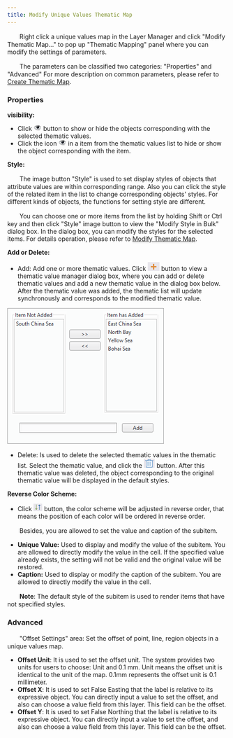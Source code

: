 ```yaml
---
title: Modify Unique Values Thematic Map
---
```



　　Right click a unique values map in the Layer Manager and click "Modify Thematic Map..." to pop up "Thematic Mapping" panel where you can modify the settings of parameters.

　　The parameters can be classified two categories: "Properties" and "Advanced" For more description on common parameters, please refer to [Create Thematic Map](CreatThematicMap.html).

### Properties


**visibility:**

-   Click ![](img/see.png) button to show or hide the objects corresponding with the selected thematic values.
-   Click the icon ![](img/see.png) in a item from the thematic values list to hide or show the object corresponding with the item.

**Style:**

　　The image button "Style" is used to set display styles of objects that attribute values are within corresponding range. Also you can click the style of the related item in the list to change corresponding objects' styles. For different kinds of objects, the functions for setting style are different.

　　You can choose one or more items from the list by holding Shift or Ctrl key and then click "Style" image button to view the "Modify Style in Bulk" dialog box. In the dialog box, you can modify the styles for the selected items. For details operation, please refer to [Modify Thematic Map](CreatThematicMap.html).

**Add or Delete:**

-   Add: Add one or more thematic values. Click ![](img/Add.png) button to view a thematic value manager dialog box, where you can add or delete thematic values and add a new thematic value in the dialog box below. After the thematic value was added, the thematic list will update synchronously and corresponds to the modified thematic value.

   ![](img/ManageUniqueValues.png)

-   Delete: Is used to delete the selected thematic values in the thematic list. Select the thematic value, and click the ![](img/Deleter.png) button. After this thematic value was deleted, the object corresponding to the original thematic value will be displayed in the default styles.


**Reverse Color Scheme:**

-   Click ![](img/ReverseColor.png) button, the color scheme will be adjusted in reverse order, that means the position of each color will be ordered in reverse order.

　　Besides, you are allowed to set the value and caption of the subitem.

-   **Unique Value:** Used to display and modify the value of the subitem. You are allowed to directly modify the value in the cell. If the specified value already exists, the setting will not be valid and the original value will be restored.
-   **Caption:** Used to display or modify the caption of the subitem. You are allowed to directly modify the value in the cell.

　　**Note**: The default style of the subitem is used to render items that have not specified styles.

### Advanced

　　"Offset Settings" area: Set the offset of point, line, region objects in a unique values map.
- **Offset Unit**: It is used to set the offset unit. The system provides two units for users to choose: Unit and 0.1 mm. Unit means the offset unit is identical to the unit of the map. 0.1mm represents the offset unit is 0.1 millimeter.
- **Offset X**:  It is used to set False Easting that the label is relative to its expressive object. You can directly input a value to set the offset, and also can choose a value field from this layer. This field can be the offset.
- **Offset Y**: It is used to set False Northing that the label is relative to its expressive object. You can directly input a value to set the offset, and also can choose a value field from this layer. This field can be the offset.

